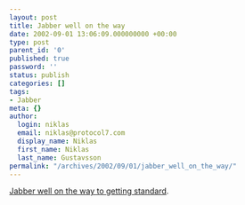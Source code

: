 ```yaml
---
layout: post
title: Jabber well on the way
date: 2002-09-01 13:06:09.000000000 +00:00
type: post
parent_id: '0'
published: true
password: ''
status: publish
categories: []
tags:
- Jabber
meta: {}
author:
  login: niklas
  email: niklas@protocol7.com
  display_name: Niklas
  first_name: Niklas
  last_name: Gustavsson
permalink: "/archives/2002/09/01/jabber_well_on_the_way/"
---
```

[Jabber well on the way to getting standard](http://rss.com.com/2100-1023-956097.html?type=pt&part=rss&tag=feed&subj=news).

